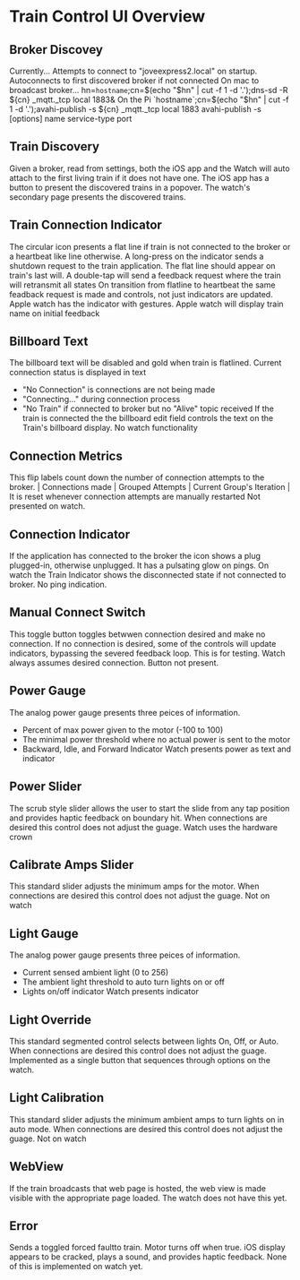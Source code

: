 #  Train Control UI Overview


## Broker Discovey
Currently...
Attempts to connect to "joveexpress2.local" on startup.
Autoconnects to first discovered broker if not connected
On mac to broadcast broker...
hn=`hostname`;cn=$(echo "$hn" | cut -f 1 -d '.');dns-sd -R ${cn} _mqtt._tcp local 1883&
On the Pi
`hostname`;cn=$(echo "$hn" | cut -f 1 -d '.');avahi-publish -s ${cn} _mqtt._tcp local 1883
avahi-publish -s [options] name service-type port
	
## Train Discovery
Given a broker, read from settings, both the iOS app and the Watch will auto attach to the first living train if it does not have one.
The iOS app has a button to present the discovered trains in a popover. The watch's secondary page presents the discovered trains.

## Train Connection Indicator
The circular icon presents a flat line if train is not connected to the broker or a heartbeat like line otherwise.
A long-press on the indicator sends a shutdown request to the train application. The flat line should appear on train's last will.
A double-tap will send a feedback request where the train will retransmit all states
On transition from flatline to heartbeat the same feadback request is made and controls, not just indicators are updated.
Apple watch has the indicator with gestures.
Apple watch will display train name on initial feedback

## Billboard Text 
The billboard text will be disabled and gold when train is flatlined. Current connection status is displayed in text
* "No Connection" is connections are not being made
* "Connecting..." during connection process
* "No Train" if connected to broker but no "Alive" topic received
If the train is connected the the billboard edit field controls the text on the Train's billboard display.
No watch functionality

## Connection Metrics
This flip labels count down the number of connection attempts to the broker.
| Connections made | Grouped Attempts | Current Group's Iteration |
It is reset whenever connection attempts are manually restarted
Not presented on watch.

## Connection Indicator
If the application has connected to the broker the icon shows a plug plugged-in, otherwise unplugged. It has a pulsating glow on pings.
On watch the Train Indicator shows the disconnected state if not connected to broker. No ping indication.

## Manual Connect Switch
This toggle button toggles betwwen connection desired and make no connection. If no connection is desired, some of the controls will update indicators, bypassing the severed feedback loop. This is for testing. 
Watch always assumes desired connection. Button not present.

## Power Gauge
The analog power gauge presents three peices of information.
* Percent of max power given to the motor (-100 to 100)
* The minimal power threshold where no actual power is sent to the motor
* Backward, Idle, and Forward Indicator
Watch presents power as text and indicator

## Power Slider
The scrub style slider allows the user to start the slide from any tap position and provides haptic feedback on boundary hit. When connections are desired this control does not adjust the guage.
Watch uses the hardware crown

## Calibrate Amps Slider
This standard slider adjusts the minimum amps for the motor.  When connections are desired this control does not adjust the guage.
Not on watch

## Light Gauge
The analog power gauge presents three peices of information.
* Current sensed ambient light (0 to 256)
* The ambient light threshold to auto turn lights on or off
* Lights on/off indicator
Watch presents indicator

## Light Override
This standard segmented control selects between lights On, Off, or Auto.  When connections are desired this control does not adjust the guage.
Implemented as a single button that sequences through options on the watch.

## Light Calibration
This standard slider adjusts the minimum ambient amps to turn lights on in auto mode. When connections are desired this control does not adjust the guage.
Not on watch

## WebView
If the train broadcasts that web page is hosted, the web view is made visible with the appropriate page loaded.
The watch does not have this yet.

## Error
Sends a toggled forced faultto train. Motor turns off when true. iOS display appears to be cracked, plays a sound, and provides haptic feedback.
None of this is implemented on watch yet.
